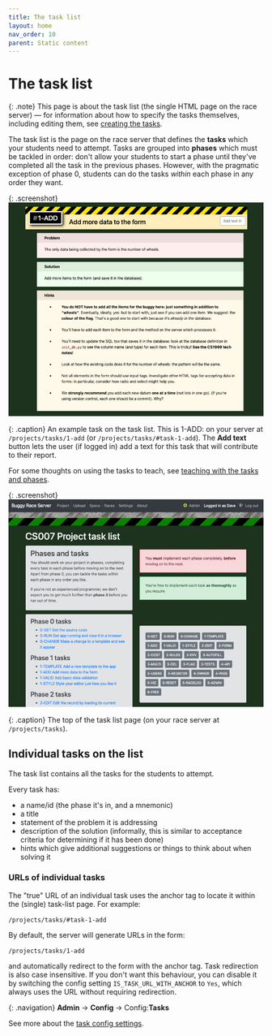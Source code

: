 ```yaml
---
title: The task list
layout: home
nav_order: 10
parent: Static content
---
```



# The task list

{: .note}
This page is about the task list (the single HTML page on the race server)
— for information about how to specify the tasks themselves, including
editing them, see [creating the tasks](../customising/creating-tasks).

The task list is the page on the race server that defines the **tasks** which
your students need to attempt. Tasks are grouped into **phases** which must
be tackled in order: don't allow your students to start a phase until they've
completed all the task in the previous phases. However, with the pragmatic
exception of phase 0, students can do the tasks _within_ each phase in any
order they want.

{: .screenshot}
![Screenshot of example task list page](/docs/img/screenshots/example-task.png)

{: .caption}
An example task on the task list. This is 1-ADD: on your server at
`/projects/tasks/1-add` (or `/projects/tasks/#task-1-add`). The **Add text**
button lets the user (if logged in) add a text for this task that will
contribute to their report.

For some thoughts on using the tasks to teach, see
[teaching with the tasks and phases](../teaching/tasks-and-phases).



{: .screenshot}
![Screenshot of example task list page](/docs/img/screenshots/task-list.png)

{: .caption}
The top of the task list page (on your race server at `/projects/tasks`).

## Individual tasks on the list

The task list contains all the tasks for the students to attempt.

Every task has:

* a name/id (the phase it's in, and a mnemonic)
* a title
* statement of the problem it is addressing
* description of the solution (informally, this is similar to acceptance
  criteria for determining if it has been done)
* hints which give additional suggestions or things to think about when solving
  it

### URLs of individual tasks

The "true" URL of an individual task uses the anchor tag to locate it within
the (single) task-list page. For example:

    /projects/tasks/#task-1-add

By default, the server will generate URLs in the form:

    /projects/tasks/1-add

and automatically redirect to the form with the anchor tag. Task redirection is
also case insensitive. If you don't want this behaviour, you can disable it by
switching the config setting `IS_TASK_URL_WITH_ANCHOR` to `Yes`, which always
uses the URL without requiring redirection.

{: .navigation}
**Admin** → **Config** → Config:**Tasks**

See more about the [task config settings](../customising/tasks).


